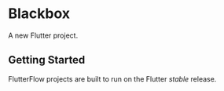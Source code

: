 # Blackbox

A new Flutter project.

## Getting Started

FlutterFlow projects are built to run on the Flutter _stable_ release.
